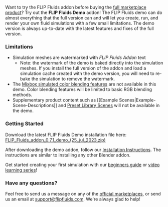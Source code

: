 Want to try the FLIP Fluids addon before buying the [full marketplace product](https://github.com/rlguy/Blender-FLIP-Fluids/wiki/Official-Marketplaces-of-the-FLIP-Fluids-Addon)? Try out the **FLIP Fluids Demo** addon! The FLIP Fluids demo can do almost everything that the full version can and will let you create, run, and render your own fluid simulations with a few small limitations. The demo version is always up-to-date with the latest features and fixes of the full version.

### Limitations

- Simulation meshes are watermarked with _FLIP Fluids Addon_ text
    - Note: the watermark of the demo is baked directly into the simulation meshes. If you install the full version of the addon and load a simulation cache created with the demo version, you will need to re-bake the simulation to remove the watermark.
- The [Mixbox simulated color blending features](https://github.com/rlguy/Blender-FLIP-Fluids/wiki/Mixbox-Installation-and-Uninstallation) are not available in this demo. Color blending features will be limited to basic RGB blending methods.
- Supplementary product content such as [[Example Scenes|Example-Scene-Descriptions]] and [Preset Library Scenes](Preset-Library-Installation-and-Uninstallation) will not be available in the demo.

### Getting Started

Download the latest FLIP Fluids Demo installation file here: [FLIP_Fluids_addon_0.7.1_demo_(25_jul_2023.zip)](https://github.com/rlguy/Blender-FLIP-Fluids/releases/download/v0.7.1/FLIP_Fluids_addon_0.7.1_demo_.25_jul_2023.zip)

After downloading the demo addon, follow our [Installation Instructions](https://github.com/rlguy/Blender-FLIP-Fluids/wiki/Addon-Installation-and-Uninstallation). The instructions are similar to installing any other Blender addon.

Get started creating your first simulation with our [beginners guide](https://github.com/rlguy/Blender-FLIP-Fluids/wiki/Creating-Your-First-FLIP-Fluids-Simulation) or [video learning series](https://github.com/rlguy/Blender-FLIP-Fluids/wiki/Video-Learning-Series)!

### Have any questions?

Feel free to send us a message on any of the [official marketplaces](https://github.com/rlguy/Blender-FLIP-Fluids/wiki/Official-Marketplaces-of-the-FLIP-Fluids-Addon), or send us an email at support@flipfluids.com. We're always glad to help!